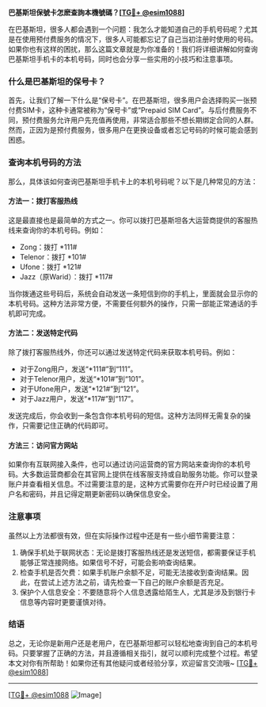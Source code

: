 **巴基斯坦保號卡怎麽查詢本機號碼？[[TG💪+ @esim1088](https://t.me/s/esim1088)]**

在巴基斯坦，很多人都会遇到一个问题：我怎么才能知道自己的手机号码呢？尤其是在使用预付费服务的情况下，很多人可能都忘记了自己当初注册时使用的号码。如果你也有这样的困扰，那么这篇文章就是为你准备的！我们将详细讲解如何查询巴基斯坦手机卡的本机号码，同时也会分享一些实用的小技巧和注意事项。

### 什么是巴基斯坦的保号卡？

首先，让我们了解一下什么是“保号卡”。在巴基斯坦，很多用户会选择购买一张预付费SIM卡，这种卡通常被称为“保号卡”或“Prepaid SIM Card”。与后付费服务不同，预付费服务允许用户先充值再使用，非常适合那些不想长期绑定合同的人群。然而，正因为是预付费服务，很多用户在更换设备或者忘记号码的时候可能会感到困惑。

### 查询本机号码的方法

那么，具体该如何查询巴基斯坦手机卡上的本机号码呢？以下是几种常见的方法：

#### 方法一：拨打客服热线
这是最直接也是最简单的方式之一。你可以拨打巴基斯坦各大运营商提供的客服热线来查询你的本机号码。例如：
- Zong：拨打 *111#
- Telenor：拨打 *101#
- Ufone：拨打 *121#
- Jazz（原Warid）：拨打 *117#

当你拨通这些号码后，系统会自动发送一条短信到你的手机上，里面就会显示你的本机号码。这种方法非常方便，不需要任何额外的操作，只需一部能正常通话的手机即可完成。

#### 方法二：发送特定代码
除了拨打客服热线外，你还可以通过发送特定代码来获取本机号码。例如：
- 对于Zong用户，发送“*111#”到“111”。
- 对于Telenor用户，发送“*101#”到“101”。
- 对于Ufone用户，发送“*121#”到“121”。
- 对于Jazz用户，发送“*117#”到“117”。

发送完成后，你会收到一条包含你本机号码的短信。这种方法同样无需复杂的操作，只需要记住正确的代码即可。

#### 方法三：访问官方网站
如果你有互联网接入条件，也可以通过访问运营商的官方网站来查询你的本机号码。大多数运营商都会在其官网上提供在线客服支持或自助服务功能。你可以登录账户并查看相关信息。不过需要注意的是，这种方式需要你在开户时已经设置了用户名和密码，并且记得定期更新密码以确保信息安全。

### 注意事项
虽然以上方法都很有效，但在实际操作过程中还是有一些小细节需要注意：
1. 确保手机处于联网状态：无论是拨打客服热线还是发送短信，都需要保证手机能够正常连接网络。如果信号不好，可能会影响查询结果。
2. 检查手机是否欠费：如果手机账户余额不足，可能无法接收到查询结果。因此，在尝试上述方法之前，请先检查一下自己的账户余额是否充足。
3. 保护个人信息安全：不要随意将个人信息透露给陌生人，尤其是涉及到银行卡信息等内容时更要谨慎对待。

### 结语
总之，无论你是新用户还是老用户，在巴基斯坦都可以轻松地查询到自己的本机号码。只要掌握了正确的方法，并且遵循相关指引，就可以顺利完成整个过程。希望本文对你有所帮助！如果你还有其他疑问或者经验分享，欢迎留言交流哦~ [[TG💪+ @esim1088](https://t.me/s/esim1088)]

---

[[TG💪+ @esim1088](https://t.me/s/esim1088) ![Image](https://i.postimg.cc/4NQfJmqS/Snipaste-2025-05-13-00-14-12.png)]